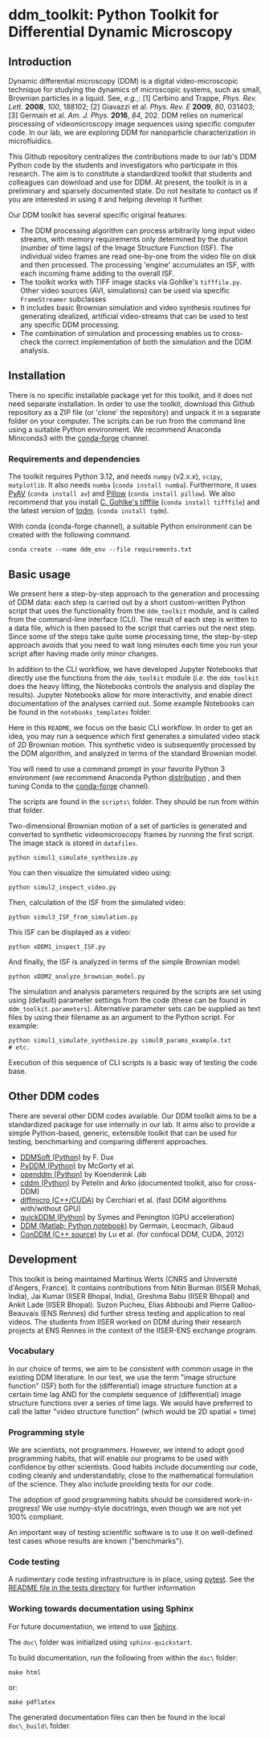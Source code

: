 
# ddm_toolkit: Python Toolkit for Differential Dynamic Microscopy



## Introduction

Dynamic differential microscopy (DDM) is a digital video-microscopic technique for studying the dynamics of microscopic systems, such as small, Brownian particles in a liquid. See, *e.g.*,: \[1\] Cerbino and Trappe, *Phys. Rev. Lett.* **2008**, *100*, 188102; \[2\] Giavazzi et al. *Phys. Rev. E* **2009**, *80*, 031403; \[3\] Germain et al. *Am. J. Phys.* **2016**, *84*, 202. DDM relies on numerical processing of videomicroscopy image sequences using specific computer code. In our lab, we are exploring DDM for nanoparticle characterization in microfluidics.

This Github repository centralizes the contributions made to our lab's DDM Python code by the students and investigators who participate in this research. The aim is to constitute a standardized toolkit that students and colleagues can download and use for DDM. At present, the toolkit is in a preliminary and sparsely documented state. Do not hesitate to contact us if you are interested in using it and helping develop it further.

Our DDM toolkit has several specific original features:

- The DDM processing algorithm can process arbitrarily long input video streams, with memory requirements only determined by the duration (number of time lags) of the Image Structure Function (ISF). The individual video frames are read one-by-one from the video file on disk and then processed. The processing 'engine' accumulates an ISF, with each incoming frame adding to the overall ISF.
- The toolkit works with TIFF image stacks via Gohlke's `tifffile.py`. Other video sources (AVI, simulations) can be used via specific `FrameStreamer` subclasses
- It includes basic Brownian simulation and video synthesis routines for generating idealized, artificial video-streams that can be used to test any specific DDM processing.
- The combination of simulation and processing enables us to cross-check the correct implementation of both the simulation and the DDM analysis.



## Installation

There is no specific installable package yet for this toolkit, and it does not need separate installation. In order to use the toolkit, download this Github repository as a ZIP file (or 'clone' the repository) and unpack it in a separate folder on your computer. The scripts can be run from the command line using a suitable Python environment. We recommend Anaconda Miniconda3 with the [conda-forge](https://conda-forge.org/) channel.


### Requirements and dependencies

The toolkit requires Python 3.12, and needs `numpy` (v2.x.x), `scipy`, `matplotlib`. It also needs `numba` (`conda install numba`). Furthermore, it uses [PyAV](https://pyav.org/docs) (`conda install av`) and [Pillow](https://pillow.readthedocs.io/) (`conda install pillow`). We also recommend that you install [C. Gohlke's tifffile](https://github.com/cgohlke/tifffile) (`conda install tifffile`) and the latest version of [tqdm](https://tqdm.github.io/). (`conda install tqdm`).

With conda (conda-forge channel), a suitable Python environment can be created with the following command.

```
conda create --name ddm_env --file requirements.txt
```

## Basic usage

We present here a step-by-step approach to the generation and processing of DDM data: each step is carried out by a short custom-written Python script that uses the functionality from the `ddm_toolkit` module, and is called from the command-line interface (CLI). The result of each step is written to a data file, which is then passed to the script that carries out the next step. Since some of the steps take quite some processing time, the step-by-step approach avoids that you need to wait long minutes each time you run your script after having made only minor changes.

In addition to the CLI workflow, we have developed Jupyter Notebooks that directly use the functions from the `ddm_toolkit` module (*i.e.* the `ddm_toolkit` does the heavy lifting, the Notebooks controls the analysis and display the results). Jupyter Notebooks allow for more interactivity, and enable direct documentation of the analyses carried out. Some example Notebooks can be found in the `notebooks_templates` folder.

Here in this `README`, we focus on the basic CLI workflow. In order to get an idea, you may run a sequence which first generates a simulated video stack of 2D Brownian motion. This synthetic video is subsequently processed by the DDM algorithm, and analyzed in terms of the standard Brownian model.

You will need to use a command prompt in your favorite Python 3 environment (we recommend Anaconda Python [distribution](https://www.anaconda.com/products/individual) , and then
tuning Conda to the [conda-forge](https://conda-forge.org/) channel).

The scripts are found in the `scripts\` folder. They should be run from within that folder.

Two-dimensional Brownian motion of a set of particles is generated and converted to synthetic videomicroscopy frames by running the first script. The image stack is stored in `datafiles`.

``` 
python simul1_simulate_synthesize.py
```

You can then visualize the simulated video using:

``` 
python simul2_inspect_video.py
```

Then, calculation of the ISF from the simulated video:

``` 
python simul3_ISF_from_simulation.py
```

This ISF can be displayed as a video:

``` 
python xDDM1_inspect_ISF.py
```

And finally, the ISF is analyzed in terms of the simple Brownian model:

``` 
python xDDM2_analyze_brownian_model.py
```

The simulation and analysis parameters required by the scripts are set using using (default) parameter settings from the code (these can be found in `ddm_toolkit.parameters`). Alternative parameter sets can be supplied as text files by using their filename as an argument to the Python script. For example:

``` 
python simul1_simulate_synthesize.py simul0_params_example.txt
# etc.
```

Execution of this sequence of CLI scripts is a basic way of testing the code base.


## Other DDM codes

There are several other DDM codes available. Our DDM toolkit aims to be a standardized package for use internally in our lab. It aims also to provide a simple Python-based, generic, extensible toolkit that can be used for testing, benchmarking and comparing different approaches.

- [DDMSoft (Python)](https://github.com/duxfrederic/ddmsoft) by F. Dux
- [PyDDM (Python)](https://github.com/rmcgorty/PyDDM) by McGorty et al.
- [openddm (Python)](https://github.com/koenderinklab/ddmPilotCode) by Koenderink Lab
- [cddm (Python)](https://github.com/IJSComplexMatter/cddm) by Petelin and Arko (documented toolkit, also for cross-DDM)
- [diffmicro (C++/CUDA)](https://github.com/giovanni-cerchiari/diffmicro) by Cerchiari et al. (fast DDM algorithms with/without GPU)
- [quickDDM (Python)](https://github.com/CSymes/quickDDM) by Symes and Penington (GPU acceleration)
- [DDM (Matlab; Python notebook)](https://github.com/MathieuLeocmach/DDM) by Germain, Leocmach, Gibaud
- [ConDDM (C++ source)](https://github.com/peterlu/ConDDM) by Lu et al. (for confocal DDM, CUDA, 2012)


## Development

This toolkit is being maintained Martinus Werts (CNRS and Université d'Angers, France). It contains contributions from Nitin Burman (IISER Mohali, India), Jai Kumar (IISER Bhopal, India), Greshma Babu (IISER Bhopal) and Ankit Lade (IISER Bhopal). Suzon Pucheu, Elias Abboubi and Pierre Galloo-Beauvais (ENS Rennes) did further stress testing and application to real videos. The students from IISER worked on DDM during their research projects at ENS Rennes in the context of the IISER-ENS exchange program.


### Vocabulary

In our choice of terms, we aim to be consistent with common usage in the existing DDM literature. In our text, we use the term "image structure function" (ISF) both for the (differential) image structure function at a certain time lag AND for the complete sequence of (differential) image structure functions over a series of time lags. We would have preferred to call the latter "video structure function" (which would be 2D
spatial + time)


### Programming style

We are scientists, not programmers. However, we intend to adopt good programming habits, that will enable our programs to be used with confidence by other scientists. Good habits include documenting our code, coding cleanly and understandably, close to the mathematical formulation of the science. They also include providing tests for our code.

The adoption of good programming habits should be considered work-in-progress! We use numpy-style docstrings, even though we are not yet 100% compliant.

An important way of testing scientific software is to use it on well-defined test cases whose results are known ("benchmarks").


### Code testing

A rudimentary code testing infrastructure is in place, using [pytest](https://docs.pytest.org/en/stable/). See the [README file in the tests directory](./tests/README.rst) for further information


### Working towards documentation using Sphinx

For future documentation, we intend to use [Sphinx](https://www.sphinx-doc.org).

The `doc\` folder was initialized using `sphinx-quickstart`.

To build documentation, run the following from within the `doc\` folder:

``` 
make html
```

or:

``` 
make pdflatex
```

The generated documentation files can then be found in the local `doc\_build\` folder.

